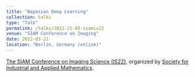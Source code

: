 ```yaml
---
title: "Bayesian Deep Learning"
collection: talks
type: "Talk"
permalink: /talks/2022-21-03-siamis22
venue: "SIAM Conference on Imaging"
date: 2022-03-21
location: "Berlin, Germany (online)"
---
```


[The SIAM Conference on Imaging Science (IS22)](https://www.siam.org/conferences/cm/conference/is22), organized by [Society for Industrial and Applied Mathematics](https://www.siam.org/).

<!-- Drawing meaningful conclusions on the way complex real life phenomena work and being able to predict the behavior of systems of interest requires developing accurate and highly interpretable mathematical models whose parameters need to be estimated from data. In modern applications of data modeling, however, we are often challenged with the lack of such models, and even when these are available they are too computational demanding to be suitable for standard parameter optimization/inference. Deep learning techniques have become extremely popular to tackle such challenges in an effective way, but they do not offer satisfactory performance in applications where quantification of uncertainty is of primary interest. Bayesian Deep Learning techniques have been proposed to combine the representational power of deep learning techniques with the ability to accurately quantify uncertainty thanks to their probabilistic treatment. While attractive from a theoretical standpoint, the application of Bayesian Deep Learning techniques poses huge computational and statistical challenges that arguably hinder their wide adoption. In this talk, I will present new trends in Bayesian Deep Learning, with particular emphasis on practical and scalable inference techniques and applications. -->
